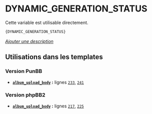 # DYNAMIC_GENERATION_STATUS


Cette variable est utilisable directement.

```html
{DYNAMIC_GENERATION_STATUS}
```

[*Ajouter une description*](https://fa-tvars.appspot.com/var/DYNAMIC_GENERATION_STATUS)

## Utilisations dans les templates

### Version PunBB
* __[`album_upload_body`](../tpl/var/punbb/album_upload_body.md#readme) :__ lignes [`233`](../tpl/src/punbb/album_upload_body.tpl#L233), [`241`](../tpl/src/punbb/album_upload_body.tpl#L241)

### Version phpBB2
* __[`album_upload_body`](../tpl/var/subsilver/album_upload_body.md#readme) :__ lignes [`217`](../tpl/src/subsilver/album_upload_body.tpl#L217), [`225`](../tpl/src/subsilver/album_upload_body.tpl#L225)